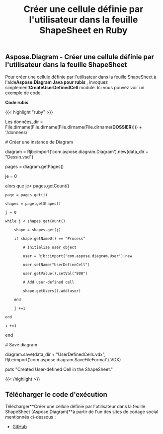 ﻿---
title: Créer une cellule définie par l'utilisateur dans la feuille ShapeSheet en Ruby
type: docs
weight: 10
url: /fr/java/create-user-defined-cell-in-the-shapesheet-in-ruby/
---
## **Aspose.Diagram - Créer une cellule définie par l'utilisateur dans la feuille ShapeSheet**
 Pour créer une cellule définie par l'utilisateur dans la feuille ShapeSheet à l'aide**Aspose.Diagram Java pour rubis** , invoquez simplement**CreateUserDefinedCell** module. Ici vous pouvez voir un exemple de code.

**Code rubis**

{{< highlight "ruby" >}}

 Les données_dir = File.dirname(File.dirname(File.dirname(File.dirname(__DOSSIER__)))) + '/données/'

\# Créer une instance de Diagram

diagram = Rjb::import('com.aspose.diagram.Diagram').new(data_dir + "Dessin.vsd")

pages = diagram.getPages()

je = 0

 alors que je< pages.getCount()

    page = pages.get(i)

    shapes = page.getShapes()

    j = 0

    while j < shapes.getCount()

        shape = shapes.get(j)

        if shape.getNameU() == "Process"

            # Initialize user object

            user = Rjb::import('com.aspose.diagram.User').new

            user.setName("UserDefineCell")

            user.getValue().setVal("800")

            # Add user-defined cell

            shape.getUsers().add(user)

        end

        j +=1

    end

    i +=1

end

\# Save diagram

diagram.save(data_dir + "UserDefinedCells.vdx", Rjb::import('com.aspose.diagram.SaveFileFormat').VDX)

puts "Created User-defined Cell in the ShapeSheet."

{{< /highlight >}}
## **Télécharger le code d'exécution**
 Télécharger**Créer une cellule définie par l'utilisateur dans la feuille ShapeSheet (Aspose.Diagram)**à partir de l'un des sites de codage social mentionnés ci-dessous :

- [GitHub](https://github.com/asposediagram/Aspose.Diagram-for-Java/blob/master/Plugins/Aspose_Diagram_Java_for_Ruby/lib/asposediagramjava/UserDefinedCells/createuserdefinedcell.rb)
